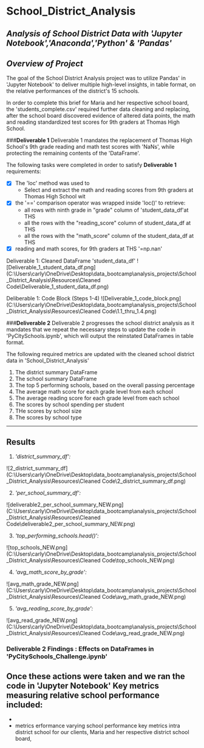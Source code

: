 # School_District_Analysis
_Analysis of School District Data with 'Jupyter Notebook','Anaconda','Python' & 'Pandas'_
---

## _Overview of Project_
The goal of the School District Analysis project was to utilize Pandas' in 'Jupyter Notebook' to deliver multiple high-level insights, in table format, on the relative performances of the district's 15 schools. 

In order to complete this brief for Maria and her respective school board, the 'students_complete.csv' required further data cleaning and replacing, after the school board discovered evidence of altered data points, the math and reading standardized test scores for 9th graders at Thomas High School. 

###__Deliverable 1__
Deliverable 1 mandates the replacement of Thomas High School's 9th grade reading and math test scores with 'NaNs', while protecting the remaining contents of the 'DataFrame'.

The following tasks were completed in order to satisfy __Deliverable 1__ requirements:
- [x] The 'loc' method was used to
  - Select and extract the math and reading scores from 9th graders at Thomas High School wit
- [x] the '==' comparison operator was wrapped inside 'loc()' to retrieve:
  - all rows with ninth grade in "grade" column of 'student_data_df'at THS
  - all the rows with the "reading_score" column of student_data_df at THS
  - all the rows with the "math_score" column of the student_data_df at THS
 - [x] reading and math scores, for 9th graders at THS '=np.nan'
 
Deliverable 1: Cleaned DataFrame 'student_data_df'
![Deliverable_1_student_data_df.png](C:\Users\carly\OneDrive\Desktop\data_bootcamp\analysis_projects\School_District_Analysis\Resources\Cleaned Code\Deliverable_1_student_data_df.png)

Deliberable 1: Code Block (Steps 1-4)
![Deliverable_1_code_block.png](C:\Users\carly\OneDrive\Desktop\data_bootcamp\analysis_projects\School_District_Analysis\Resources\Cleaned Code\1.1_thru_1.4.png)

###__Deliverable 2__ 
Deliverable 2 progresses the school district analysis as it mandates that we repeat the necessary steps to update the code in 'PyCitySchools.ipynb', which will output the reinstated DataFrames in table format. 

The following required metrics are updated with the cleaned school district data in 'School_District_Analysis'

1) The district summary DataFrame
2) The school summary DataFrame
3) The top 5 performing schools, based on the overall passing percentage
4) The average math score for each grade level from each school
5) The average reading score for each grade level from each school
6) The scores by school spending per student
7) THe scores by school size
8) The scores by school type

---

## Results

1) _'district_summary_df':_

![2_district_summary_df](C:\Users\carly\OneDrive\Desktop\data_bootcamp\analysis_projects\School_District_Analysis\Resources\Cleaned Code\2_district_summary_df.png)

2) _'per_school_summary_df':_

![deliverable2_per_school_summary_NEW.png](C:\Users\carly\OneDrive\Desktop\data_bootcamp\analysis_projects\School_District_Analysis\Resources\Cleaned Code\deliverable2_per_school_summary_NEW.png)

3) _'top_performing_schools.head()':_

![top_schools_NEW.png](C:\Users\carly\OneDrive\Desktop\data_bootcamp\analysis_projects\School_District_Analysis\Resources\Cleaned Code\top_schools_NEW.png)

4) _'avg_math_score_by_grade':_

![avg_math_grade_NEW.png](C:\Users\carly\OneDrive\Desktop\data_bootcamp\analysis_projects\School_District_Analysis\Resources\Cleaned Code\avg_math_grade_NEW.png)

5) _'avg_reading_score_by_grade':_

![avg_read_grade_NEW.png](C:\Users\carly\OneDrive\Desktop\data_bootcamp\analysis_projects\School_District_Analysis\Resources\Cleaned Code\avg_read_grade_NEW.png)

### Deliverable 2 Findings : Effects on DataFrames in 'PyCitySchools_Challenge.ipynb'



Once these actions were taken and we ran the code in 'Jupyter Notebook'
Key metrics measuring relative school performance included:
-
- 
- metrics erformance varying school performance key metrics intra district school  for our clients, Maria and her respective district school board,

